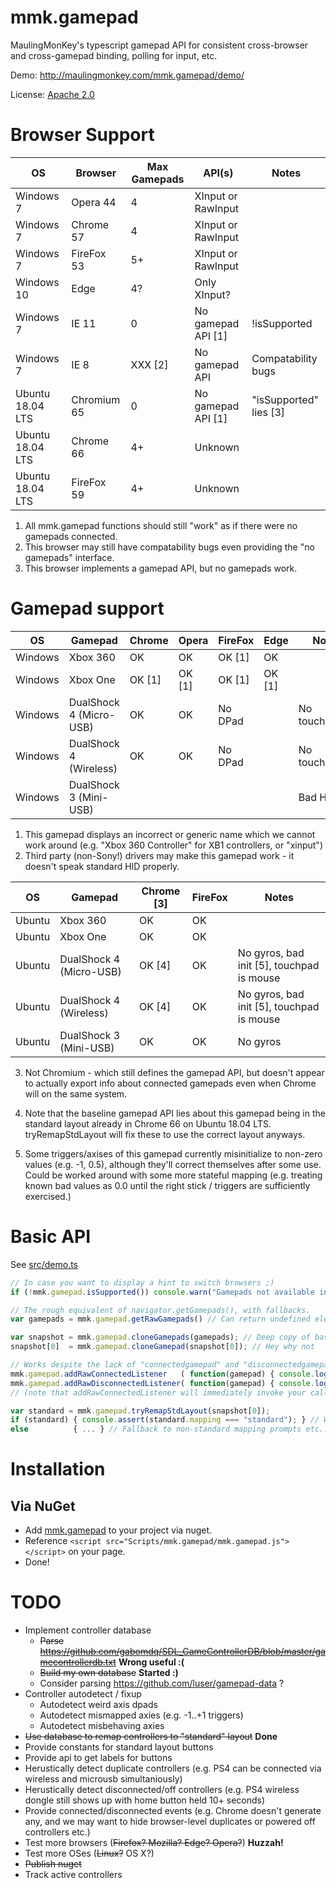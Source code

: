 ﻿# mmk.gamepad

MaulingMonKey's typescript gamepad API for consistent cross-browser and cross-gamepad binding, polling for input, etc.

Demo: http://maulingmonkey.com/mmk.gamepad/demo/

License: [Apache 2.0](LICENSE.txt)



# Browser Support

| OS               | Browser     | Max Gamepads | API(s)             | Notes                    |
| ---------------- | ----------- | ------------ | ------------------ | ------------------------ |
| Windows  7       | Opera 44    | 4            | XInput or RawInput |                          |
| Windows  7       | Chrome 57   | 4            | XInput or RawInput |                          |
| Windows  7       | FireFox 53  | 5+           | XInput or RawInput |                          |
| Windows 10       | Edge        | 4?           | Only XInput?       |                          |
| Windows  7       | IE 11       | 0            | No gamepad API [1] | !isSupported             |
| Windows  7       | IE  8       | XXX [2]      | No gamepad API     | Compatability bugs       |
| Ubuntu 18.04 LTS | Chromium 65 | 0            | No gamepad API [1] | "isSupported" lies [3]   |
| Ubuntu 18.04 LTS | Chrome 66   | 4+           | Unknown            |                          |
| Ubuntu 18.04 LTS | FireFox 59  | 4+           | Unknown            |                          |

1. All mmk.gamepad functions should still "work" as if there were no gamepads connected.
2. This browser may still have compatability bugs even providing the "no gamepads" interface.
3. This browser implements a gamepad API, but no gamepads work.



# Gamepad support

| OS      | Gamepad                 | Chrome   | Opera    | FireFox  | Edge   | Notes          |
| ------- | ----------------------- | -------- | -------- | -------- | ------ | -------------- |
| Windows | Xbox 360                | OK       | OK       | OK [1]   | OK     |                |
| Windows | Xbox One                | OK [1]   | OK [1]   | OK [1]   | OK [1] |                |
| Windows | DualShock 4 (Micro-USB) | OK       | OK       | No DPad  |        | No touch/gyros |
| Windows | DualShock 4 (Wireless)  | OK       | OK       | No DPad  |        | No touch/gyros |
| Windows | DualShock 3 (Mini-USB)  |          |          |          |        | Bad HID [2]    |

1. This gamepad displays an incorrect or generic name which we cannot work around (e.g. "Xbox 360 Controller" for XB1 controllers, or "xinput")
2. Third party (non-Sony!) drivers may make this gamepad work - it doesn't speak standard HID properly.

| OS      | Gamepad                 | Chrome [3] | FireFox  | Notes                                     |
| ------- | ----------------------- | ---------- | -------- | ----------------------------------------- |
| Ubuntu  | Xbox 360                | OK         | OK       |                                           |
| Ubuntu  | Xbox One                | OK         | OK       |                                           |
| Ubuntu  | DualShock 4 (Micro-USB) | OK [4]     | OK       | No gyros, bad init [5], touchpad is mouse |
| Ubuntu  | DualShock 4 (Wireless)  | OK [4]     | OK       | No gyros, bad init [5], touchpad is mouse |
| Ubuntu  | DualShock 3 (Mini-USB)  | OK         | OK       | No gyros                                  |

3. Not Chromium - which still defines the gamepad API, but doesn't appear to actually
   export info about connected gamepads even when Chrome will on the same system.

4. Note that the baseline gamepad API lies about this gamepad being in the standard
   layout already in Chrome 66 on Ubuntu 18.04 LTS.  tryRemapStdLayout will fix these
   to use the correct layout anyways.

5. Some triggers/axises of this gamepad currently misinitialize to non-zero
   values (e.g. -1, 0.5), although they'll correct themselves after some use.
   Could be worked around with some more stateful mapping (e.g. treating known
   bad values as 0.0 until the right stick / triggers are sufficiently
   exercised.)



# Basic API

See [src/demo.ts](src/demo.ts)

```typescript
// In case you want to display a hint to switch browsers ;)
if (!mmk.gamepad.isSupported()) console.warn("Gamepads not available in this browser");

// The rough equivalent of navigator.getGamepads(), with fallbacks.
var gamepads = mmk.gamepad.getRawGamepads() // Can return undefined elements (for e.g. disconnected controllers)

var snapshot = mmk.gamepad.cloneGamepads(gamepads); // Deep copy of basic fields
snapshot[0]  = mmk.gamepad.cloneGamepad(snapshot[0]); // Hey why not

// Works despite the lack of "connectedgamepad" and "disconnectedgamepad" events:
mmk.gamepad.addRawConnectedListener   ( function(gamepad) { console.log("Connected gamepad:",   gamepad); } );
mmk.gamepad.addRawDisconnectedListener( function(gamepad) { console.log("Disconnected gamepad:", gamepad); } );
// (note that addRawConnectedListener will immediately invoke your callback on already connected gamepads!)

var standard = mmk.gamepad.tryRemapStdLayout(snapshot[0]);
if (standard) { console.assert(standard.mapping === "standard"); } // Well, that was easy!
else          { ... } // Fallback to non-standard mapping prompts etc...
```

# Installation

## Via NuGet
* Add [mmk.gamepad](https://www.nuget.org/packages/mmk.gamepad/) to your project via nuget.
* Reference `<script src="Scripts/mmk.gamepad/mmk.gamepad.js"></script>` on your page.
* Done!



# TODO

* Implement controller database
  * <strike>Parse https://github.com/gabomdq/SDL_GameControllerDB/blob/master/gamecontrollerdb.txt</strike> **Wrong useful :(**
  * <strike>Build my own database</strike> **Started :)**
  * Consider parsing https://github.com/luser/gamepad-data ?
* Controller autodetect / fixup
  * Autodetect weird axis dpads
  * Autodetect mismapped axies (e.g. -1..+1 triggers)
  * Autodetect misbehaving axies
* <strike>Use database to remap controllers to "standard" layout</strike> **Done**
* Provide constants for standard layout buttons
* Provide api to get labels for buttons
* Herustically detect duplicate controllers (e.g. PS4 can be connected via wireless and microusb simultaniously)
* Herustically detect disconnected/off controllers (e.g. PS4 wireless dongle still shows up with home button held 10+ seconds)
* Provide connected/disconnected events (e.g. Chrome doesn't generate any, and we may want to hide browser-level duplicates or powered off controllers etc.)
* Test more browsers (<strike>Firefox? Mozilla? Edge? Opera?</strike>)  **Huzzah!**
* Test more OSes (<strike>Linux?</strike> OS X?)
* <strike>Publish nuget</strike>
* Track active controllers

